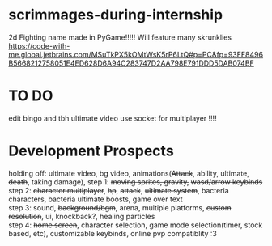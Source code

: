 # scrimmages-during-internship
2d Fighting name made in PyGame!!!!!
Will feature many skrunklies
https://code-with-me.global.jetbrains.com/MSuTkPX5kOMtWsK5rP6LtQ#p=PC&fp=93FF8496B5668212758051E4ED628D6A94C283747D2AA798E791DDD5DAB074BF
# TO DO
edit bingo and tbh ultimate video 
use socket for multiplayer !!!!  




# Development Prospects
holding off: ultimate video, bg video, animations(~~Attack~~, ability, ultimate, ~~death~~, taking damage),
step 1: ~~moving sprites, gravity,~~ ~~wasd/arrow keybinds~~  
step 2: ~~character multiplayer~~, ~~hp~~, ~~attack~~, ~~ultimate system~~, bacteria characters, bacteria ultimate boosts,  game over text  
step 3: sound, ~~background/bgm~~, arena, multiple platforms, ~~custom resolution~~, ui, knockback?, healing particles  
step 4: ~~home screen~~, character selection, game mode selection(timer, stock based, etc), customizable keybinds, online pvp compatiblity :3
